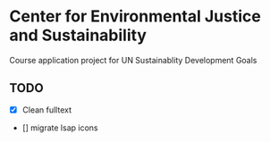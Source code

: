 # Center for Environmental Justice and Sustainability

Course application project for UN Sustainablity Development Goals

## TODO

- [x] Clean fulltext
- [] migrate lsap icons
